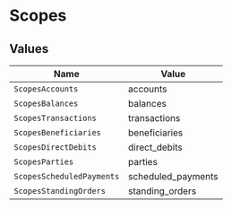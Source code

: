 # Scopes


## Values

| Name                      | Value                     |
| ------------------------- | ------------------------- |
| `ScopesAccounts`          | accounts                  |
| `ScopesBalances`          | balances                  |
| `ScopesTransactions`      | transactions              |
| `ScopesBeneficiaries`     | beneficiaries             |
| `ScopesDirectDebits`      | direct_debits             |
| `ScopesParties`           | parties                   |
| `ScopesScheduledPayments` | scheduled_payments        |
| `ScopesStandingOrders`    | standing_orders           |